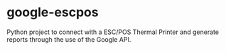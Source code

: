 # google-escpos
Python project to connect with a ESC/POS Thermal Printer and generate reports through the use of the Google API. 
